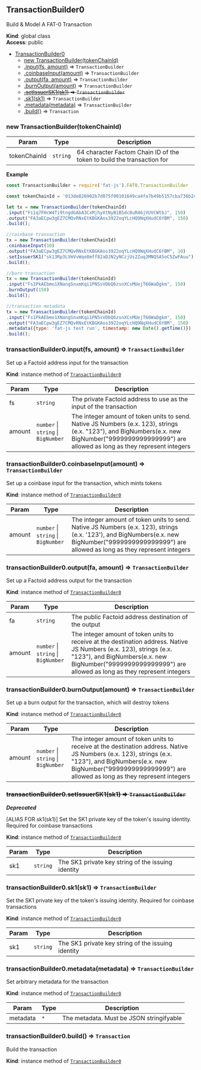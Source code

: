 <a name="TransactionBuilder0"></a>

## TransactionBuilder0
Build & Model A FAT-0 Transaction

**Kind**: global class  
**Access**: public  

* [TransactionBuilder0](#TransactionBuilder0)
    * [new TransactionBuilder(tokenChainId)](#new_TransactionBuilder0_new)
    * [.input(fs, amount)](#TransactionBuilder0+input) ⇒ <code>TransactionBuilder</code>
    * [.coinbaseInput(amount)](#TransactionBuilder0+coinbaseInput) ⇒ <code>TransactionBuilder</code>
    * [.output(fa, amount)](#TransactionBuilder0+output) ⇒ <code>TransactionBuilder</code>
    * [.burnOutput(amount)](#TransactionBuilder0+burnOutput) ⇒ <code>TransactionBuilder</code>
    * ~~[.setIssuerSK1(sk1)](#TransactionBuilder0+setIssuerSK1) ⇒ <code>TransactionBuilder</code>~~
    * [.sk1(sk1)](#TransactionBuilder0+sk1) ⇒ <code>TransactionBuilder</code>
    * [.metadata(metadata)](#TransactionBuilder0+metadata) ⇒ <code>TransactionBuilder</code>
    * [.build()](#TransactionBuilder0+build) ⇒ <code>Transaction</code>

<a name="new_TransactionBuilder0_new"></a>

### new TransactionBuilder(tokenChainId)

| Param | Type | Description |
| --- | --- | --- |
| tokenChainId | <code>string</code> | 64 character Factom Chain ID of the token to build the transaction for |

**Example**  
```js
const TransactionBuilder = require('fat-js').FAT0.TransactionBuilder

const tokenChainId = '013de826902b7d075f00101649ca4fa7b49b5157cba736b2ca90f67e2ad6e8ec';

let tx = new TransactionBuilder(tokenChainId)
.input("Fs1q7FHcW4Ti9tngdGAbA3CxMjhyXtNyB1BSdc8uR46jVUVCWtbJ", 150)
.output("FA3aECpw3gEZ7CMQvRNxEtKBGKAos3922oqYLcHQ9NqXHudC6YBM", 150)
.build();

//coinbase transaction
tx = new TransactionBuilder(tokenChainId)
.coinbaseInput(10)
.output("FA3aECpw3gEZ7CMQvRNxEtKBGKAos3922oqYLcHQ9NqXHudC6YBM", 10)
.setIssuerSK1("sk13Rp3LVmVvWqo8mff82aDJN2yNCzjUs2Zuq3MNQSA5oC5ZwFAuu")
.build();

//burn transaction
tx = new TransactionBuilder(tokenChainId)
.input("Fs1PkAEbmo1XNangSnxmKqi1PN5sVDbQ6zsnXCsMUejT66WaDgkm", 150)
.burnOutput(150)
.build();

//transaction metadata
tx = new TransactionBuilder(tokenChainId)
.input("Fs1PkAEbmo1XNangSnxmKqi1PN5sVDbQ6zsnXCsMUejT66WaDgkm", 150)
.output("FA3aECpw3gEZ7CMQvRNxEtKBGKAos3922oqYLcHQ9NqXHudC6YBM", 150)
.metadata({type: 'fat-js test run', timestamp: new Date().getTime()})
.build();
```
<a name="TransactionBuilder0+input"></a>

### transactionBuilder0.input(fs, amount) ⇒ <code>TransactionBuilder</code>
Set up a Factoid address input for the transaction

**Kind**: instance method of [<code>TransactionBuilder0</code>](#TransactionBuilder0)  

| Param | Type | Description |
| --- | --- | --- |
| fs | <code>string</code> | The private Factoid address to use as the input of the transaction |
| amount | <code>number</code> \| <code>string</code> \| <code>BigNumber</code> | The integer amount of token units to send. Native JS Numbers (e.x. 123), strings (e.x. "123"), and BigNumbers(e.x. new BigNumber("9999999999999999") are allowed as long as they represent integers |

<a name="TransactionBuilder0+coinbaseInput"></a>

### transactionBuilder0.coinbaseInput(amount) ⇒ <code>TransactionBuilder</code>
Set up a coinbase input for the transaction, which mints tokens

**Kind**: instance method of [<code>TransactionBuilder0</code>](#TransactionBuilder0)  

| Param | Type | Description |
| --- | --- | --- |
| amount | <code>number</code> \| <code>string</code> \| <code>BigNumber</code> | The integer amount of token units to send. Native JS Numbers (e.x. 123), strings (e.x. '123'), and BigNumbers(e.x. new BigNumber("9999999999999999") are allowed as long as they represent integers |

<a name="TransactionBuilder0+output"></a>

### transactionBuilder0.output(fa, amount) ⇒ <code>TransactionBuilder</code>
Set up a Factoid address output for the transaction

**Kind**: instance method of [<code>TransactionBuilder0</code>](#TransactionBuilder0)  

| Param | Type | Description |
| --- | --- | --- |
| fa | <code>string</code> | The public Factoid address destination of the output |
| amount | <code>number</code> \| <code>string</code> \| <code>BigNumber</code> | The integer amount of token units to receive at the destination address. Native JS Numbers (e.x. 123), strings (e.x. "123"), and BigNumbers(e.x. new BigNumber("9999999999999999") are allowed as long as they represent integers |

<a name="TransactionBuilder0+burnOutput"></a>

### transactionBuilder0.burnOutput(amount) ⇒ <code>TransactionBuilder</code>
Set up a burn output for the transaction, which will destroy tokens

**Kind**: instance method of [<code>TransactionBuilder0</code>](#TransactionBuilder0)  

| Param | Type | Description |
| --- | --- | --- |
| amount | <code>number</code> \| <code>string</code> \| <code>BigNumber</code> | The integer amount of token units to receive at the destination address. Native JS Numbers (e.x. 123), strings (e.x. "123"), and BigNumbers(e.x. new BigNumber("9999999999999999") are allowed as long as they represent integers |

<a name="TransactionBuilder0+setIssuerSK1"></a>

### ~~transactionBuilder0.setIssuerSK1(sk1) ⇒ <code>TransactionBuilder</code>~~
***Deprecated***

[ALIAS FOR sk1(sk1)] Set the SK1 private key of the token's issuing identity. Required for coinbase transactions

**Kind**: instance method of [<code>TransactionBuilder0</code>](#TransactionBuilder0)  

| Param | Type | Description |
| --- | --- | --- |
| sk1 | <code>string</code> | The SK1 private key string of the issuing identity |

<a name="TransactionBuilder0+sk1"></a>

### transactionBuilder0.sk1(sk1) ⇒ <code>TransactionBuilder</code>
Set the SK1 private key of the token's issuing identity. Required for coinbase transactions

**Kind**: instance method of [<code>TransactionBuilder0</code>](#TransactionBuilder0)  

| Param | Type | Description |
| --- | --- | --- |
| sk1 | <code>string</code> | The SK1 private key string of the issuing identity |

<a name="TransactionBuilder0+metadata"></a>

### transactionBuilder0.metadata(metadata) ⇒ <code>TransactionBuilder</code>
Set arbitrary metadata for the transaction

**Kind**: instance method of [<code>TransactionBuilder0</code>](#TransactionBuilder0)  

| Param | Type | Description |
| --- | --- | --- |
| metadata | <code>\*</code> | The metadata. Must be JSON stringifyable |

<a name="TransactionBuilder0+build"></a>

### transactionBuilder0.build() ⇒ <code>Transaction</code>
Build the transaction

**Kind**: instance method of [<code>TransactionBuilder0</code>](#TransactionBuilder0)  

